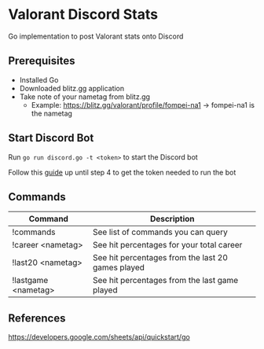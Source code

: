 # Valorant Discord Stats

Go implementation to post Valorant stats onto Discord 

## Prerequisites

* Installed Go  
* Downloaded blitz.gg application  
* Take note of your nametag from blitz.gg
  * Example: https://blitz.gg/valorant/profile/fompei-na1 -> fompei-na1 is the nametag

## Start Discord Bot

Run `go run discord.go -t <token>` to start the Discord bot

Follow this [guide](https://www.writebots.com/discord-bot-token/) up until step 4 to get the token needed to run the bot  

## Commands

| Command             | Description                                       |
|---------------------|---------------------------------------------------|
| !commands           | See list of commands you can query                |
| !career \<nametag>   | See hit percentages for your total career         |
| !last20 \<nametag>   | See hit percentages from the last 20 games played |
| !lastgame \<nametag> | See hit percentages from the last game played     |

## References

https://developers.google.com/sheets/api/quickstart/go 
